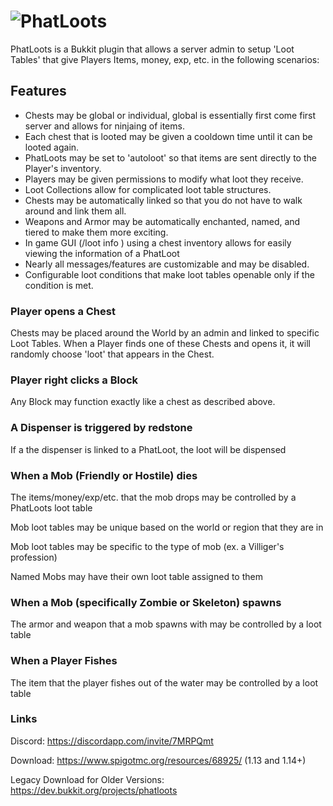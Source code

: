 ![PhatLoots](https://i.imgur.com/gZ5zxIX.png "PhatLoots")
==========
PhatLoots is a Bukkit plugin that allows a server admin to setup 'Loot Tables' that give Players Items, money, exp, etc. in the following scenarios:

## Features
* Chests may be global or individual, global is essentially first come first server and allows for ninjaing of items.
* Each chest that is looted may be given a cooldown time until it can be looted again.
* PhatLoots may be set to 'autoloot' so that items are sent directly to the Player's inventory.
* Players may be given permissions to modify what loot they receive.
* Loot Collections allow for complicated loot table structures.
* Chests may be automatically linked so that you do not have to walk around and link them all.
* Weapons and Armor may be automatically enchanted, named, and tiered to make them more exciting.
* In game GUI (/loot info <PhatLoot>) using a chest inventory allows for easily viewing the information of a PhatLoot
* Nearly all messages/features are customizable and may be disabled.
* Configurable loot conditions that make loot tables openable only if the condition is met.
    
### Player opens a Chest  
Chests may be placed around the World by an admin and linked to specific Loot Tables. When a Player finds one of these Chests and opens it, it will randomly choose 'loot' that appears in the Chest.

### Player right clicks a Block
Any Block may function exactly like a chest as described above.

### A Dispenser is triggered by redstone
If a the dispenser is linked to a PhatLoot, the loot will be dispensed

### When a Mob (Friendly or Hostile) dies
The items/money/exp/etc. that the mob drops may be controlled by a PhatLoots loot table

Mob loot tables may be unique based on the world or region that they are in
    
Mob loot tables may be specific to the type of mob (ex. a Villiger's profession)
    
Named Mobs may have their own loot table assigned to them

### When a Mob (specifically Zombie or Skeleton) spawns
The armor and weapon that a mob spawns with may be controlled by a loot table

### When a Player Fishes
The item that the player fishes out of the water may be controlled by a loot table

### Links
Discord: https://discordapp.com/invite/7MRPQmt

Download: https://www.spigotmc.org/resources/68925/ (1.13 and 1.14+)

Legacy Download for Older Versions: https://dev.bukkit.org/projects/phatloots
